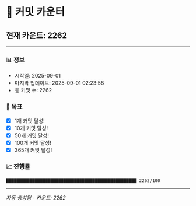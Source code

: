 # 🔢 커밋 카운터

## 현재 카운트: 2262

---

### 📊 정보
- 시작일: 2025-09-01
- 마지막 업데이트: 2025-09-01 02:23:58
- 총 커밋 수: 2262

### 🎯 목표
- [x] 1개 커밋 달성!
- [x] 10개 커밋 달성!
- [x] 50개 커밋 달성!
- [x] 100개 커밋 달성!
- [x] 365개 커밋 달성!

### 📈 진행률
```
██████████████████████████████████████████████████ 2262/100
```

---
*자동 생성됨 - 카운트: 2262*

